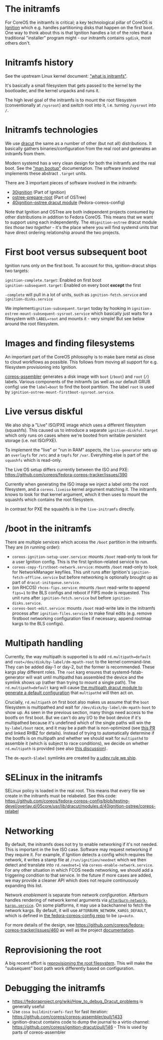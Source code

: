 # The initramfs

For CoreOS the initramfs is critical; a key technological pillar of CoreOS is [Ignition](https://github.com/coreos/ignition/) which e.g. handles partitioning disks that happen on the first boot.  One way to think about this is that Ignition handles a lot of the roles that a traditional "installer" program might - our initramfs contains `sgdisk`, most others don't.

# Initramfs history

See the upstream Linux kernel document: ["what is initramfs"](https://www.kernel.org/doc/html/latest/filesystems/ramfs-rootfs-initramfs.html?highlight=initramfs#what-is-initramfs).

It's basically a small filesystem that gets passed to the kernel by the bootloader, and the kernel unpacks and runs it.

The high level goal of the initramfs is to mount the root filesystem (conventionally at `/sysroot`) and switch root into it, i.e. turning `/sysroot` into `/`.

# Initramfs technologies

We use [dracut](https://github.com/dracutdevs/dracut/) the same as a number of other (but not all) distributions.  It basically gathers binaries/configuration from the real root and generates an initramfs from them.

Modern systemd has a very clean design for both the initramfs and the real boot. See the ["man bootup"](https://www.freedesktop.org/software/systemd/man/bootup.html) documentation.  The software involved implements these abstract `.target` units.

There are 3 important pieces of software involved in the initramfs:
- [30ignition](https://github.com/coreos/ignition/tree/main/dracut/30ignition) (Part of Ignition)
- [ostree-prepare-root](https://github.com/ostreedev/ostree/blob/main/src/switchroot/ostree-prepare-root.c) (Part of OSTree)
- [40ignition-ostree dracut module](https://github.com/coreos/fedora-coreos-config/tree/testing-devel/overlay.d/05core/usr/lib/dracut/modules.d/40ignition-ostree) (fedora-coreos-config)

Note that Ignition and OSTree are both independent projects consumed by other distributions in addition to Fedora CoreOS.  This means that we want to support using each independently.  The `40ignition-ostree` dracut module *ties those two together* - it's the place where you will find systemd units that have direct ordering relationship around the two projects.

# First boot versus subsequent boot

Ignition runs only on the first boot.  To account for this, ignition-dracut ships two targets:

`ignition-complete.target`: Enabled on first boot  
`ignition-subsequent.target`: Enabled on every boot **except** the first

`-complete` will pull in a lot of units, such as `ignition-fetch.service` and `ignition-disks.service`

We implement`ignition-subsequent.target` today by hooking in `ignition-ostree-mount-subsequent-sysroot.service` which basically just waits for a filesystem with `LABEL=root` and mounts it - very simple!  But see below around the root filesystem.

# Images and finding filesystems

An important part of the CoreOS philosophy is to make bare metal as close to cloud workflows as possible.   This follows from moving all support for e.g. filesystem provisioning into Ignition.

[coreos-assembler](https://github.com/coreos/coreos-assembler) generates a disk image with `boot` (`/boot`) and `root` (`/`) labels.  Various components of the initramfs (as well as our default GRUB config) use the `label=boot` to find the boot partition.  The label `root` is used by `ignition-ostree-mount-firstboot-sysroot.service`.

# Live versus diskful

We also ship a "Live" ISO/PXE image which uses a different filesystem (squashfs).  This caused us to introduce a separate `ignition-diskful.target` which only runs on cases where we're booted from writable persistent storage (i.e. not ISO/PXE).

To implement the "live" or "run in RAM" aspects, the `live-generator` sets up an `overlayfs` for `/etc` and a `tmpfs` for `/var`.  Everything else is part of the `squashfs` which is read-only.

The Live OS setup differs currently between the ISO and PXE: https://github.com/coreos/fedora-coreos-tracker/issues/390

Currently when generating the ISO image we inject a label onto the root filesystem, and a `coreos.liveiso` kernel argument matching it.  The initramfs knows to look for that kernel argument, which it then uses to mount the squashfs which contains the root filesystem.

In contrast for PXE the squashfs is in the `live-initramfs` directly.

# /boot in the initramfs

There are multiple services which access the `/boot` partition in the initramfs. They are (in running order):
- `coreos-ignition-setup-user.service`: mounts `/boot` read-only to look for a user Ignition config. This is the first Ignition-related service to run.
- `coreos-copy-firstboot-network.service`: mounts `/boot` read-only to look for NetworkManager keyfiles. This unit runs after Ignition's `ignition-fetch-offline.service` but before networking is optionally brought up as part of `dracut-initqueue.service`.
- (on RHCOS) `rhcos-fips.service`: mounts `/boot` read-write to append `fips=1` to the BLS configs and reboot if FIPS mode is requested. This unit runs after `ignition-fetch.service` but before `ignition-disks.service`.
- `coreos-boot-edit.service`: mounts `/boot` read-write late in the initramfs process after `ignition-files.service` to make final edits (e.g. remove firstboot networking configuration files if necessary, append rootmap kargs to the BLS configs).

# Multipath handling

Currently, the way multipath is supported is to add `rd.multipath=default` and `root=/dev/disk/by-label/dm-mpath-root` to the kernel command-line. They can be added day-1 or day-2, but the former is recommended. These kargs play different roles. The `root` karg ensures that systemd-fstab-generator will wait until multipathd has assembled the device and the symlink shows up (rather than trying to mount a single path). The `rd.multipath=default` karg will cause [the multipath dracut module to generate a default configuration](https://github.com/dracutdevs/dracut/blob/ab798f6785513c33f9a71371ceea65bd782973d5/modules.d/90multipath/multipathd-configure.service#L10) that `multipathd` will then act on.

Crucially, `rd.multipath` on first boot also makes us assume that the `boot` filesystem is multipathed and wait for `/dev/disk/by-label/dm-mpath-boot` to show up. As seen in the previous section, many things need access to the bootfs on first boot. But we can't do any I/O to the boot device if it's multipathed because it's undefined which of the single paths will win the `by-label/boot` race, and it may be a path that is non-optimized (see [this PR](https://github.com/coreos/fedora-coreos-config/pull/1011) and linked RHBZ for details). Instead of trying to automatically determine if the bootfs is on multipath and whether we should wait for `multipathd` to assemble it (which is subject to race conditions), we decide on whether `rd.multipath` is provided (see also [this discussion](https://github.com/coreos/fedora-coreos-config/pull/1022#discussion_r634631063)).

The `dm-mpath-$label` symlinks are created by [a udev rule we ship](https://github.com/coreos/fedora-coreos-config/blob/8fc657ebb9617a1ab9f1b513123d19ea7775ac68/overlay.d/05core/usr/lib/udev/rules.d/90-coreos-device-mapper.rules#L24).

# SELinux in the initramfs

SELinux policy is loaded in the real root.  This means that every file we create in the initramfs must be relabeled.  See this code: https://github.com/coreos/fedora-coreos-config/blob/testing-devel/overlay.d/05core/usr/lib/dracut/modules.d/40ignition-ostree/coreos-relabel

# Networking

By default, the initramfs does not try to enable networking if it's not needed. This is important in the live ISO case. Software may request networking if they require it. For example, if Ignition detects a config which requires the network, it writes a stamp file at `/run/ignition/neednet` which we then detect and translate into `rd.neednet=1` via `coreos-enable-network.service`. For any other situation in which FCOS needs networking, we should add a triggering condition to that service. In the future if more cases are added, we may provide a cleaner API which does not require continuously expanding this list.

Network *enablement* is separate from network *configuration*. Afterburn handles rendering of network kernel arguments via [`afterburn-network-kargs.service`](https://github.com/coreos/afterburn/blob/e0c46db33ece0e003d278be73f2c83e237b315d0/dracut/30afterburn/afterburn-network-kargs.service). On some platforms, it may use a backchannel to fetch the network kargs. By default, it will use `AFTERBURN_NETWORK_KARGS_DEFAULT`, which is defined in [the fedora-coreos-config repo](https://github.com/coreos/fedora-coreos-config/blob/82f22f92620b60b009e94872a7b44fade8e782e1/overlay.d/05core/usr/lib/dracut/modules.d/35coreos-network/50-afterburn-network-kargs-default.conf) to be `ip=auto`.

For more details of the design, see https://github.com/coreos/fedora-coreos-tracker/issues/460 as well as the project [documentation](https://docs.fedoraproject.org/en-US/fedora-coreos/sysconfig-network-configuration/).

# Reprovisioning the root

A big recent effort is [reprovisioning the root filesystem](https://github.com/coreos/fedora-coreos-tracker/issues/94).  This will make the "subsequent" boot path work differently based on configuration.

# Debugging the initramfs

- https://fedoraproject.org/wiki/How_to_debug_Dracut_problems is generally useful
- Use `cosa buildinitramfs-fast` for fast iteration: https://github.com/coreos/coreos-assembler/pull/1433
- ignition-dracut contains code to dump the journal to a virtio channel: https://github.com/coreos/ignition-dracut/pull/146  - This is used by parts of coreos-assembler
